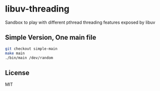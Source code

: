 # libuv-threading

Sandbox to play with different pthread threading features exposed by libuv

## Simple Version, One main file

```sh
git checkout simple-main
make main
./bin/main /dev/random
```

## License

MIT
